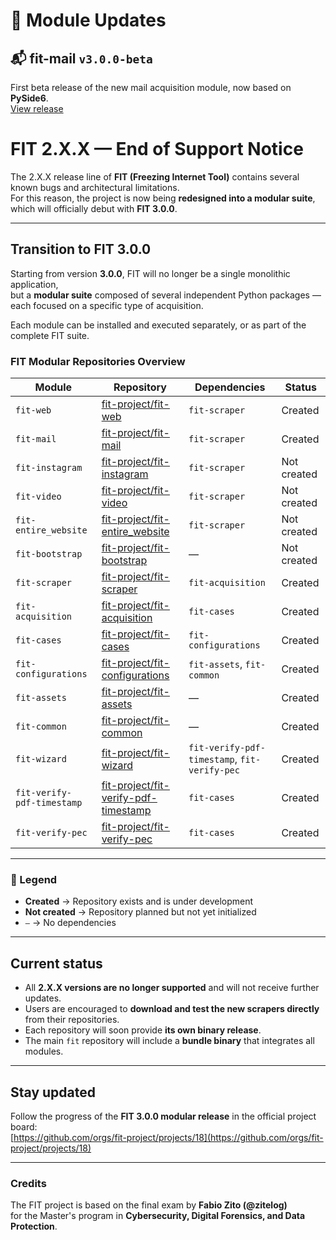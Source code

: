 # 🧩 Module Updates

## 📬 fit-mail `v3.0.0-beta`
First beta release of the new mail acquisition module, now based on **PySide6**.  
[View release](https://github.com/fit-project/fit-mail/releases/tag/v3.0.0-beta)

# FIT 2.X.X — End of Support Notice

The 2.X.X release line of **FIT (Freezing Internet Tool)** contains several known bugs and architectural limitations.  
For this reason, the project is now being **redesigned into a modular suite**, which will officially debut with **FIT 3.0.0**.

---

## Transition to FIT 3.0.0

Starting from version **3.0.0**, FIT will no longer be a single monolithic application,  
but a **modular suite** composed of several independent Python packages — each focused on a specific type of acquisition.

Each module can be installed and executed separately, or as part of the complete FIT suite.

### FIT Modular Repositories Overview

| Module | Repository | Dependencies | Status |
|---------|-------------|---------------|---------|
| `fit-web` | [fit-project/fit-web](https://github.com/fit-project/fit-web) | `fit-scraper` | Created |
| `fit-mail` | [fit-project/fit-mail](https://github.com/fit-project/fit-mail) | `fit-scraper` | Created |
| `fit-instagram` | [fit-project/fit-instagram](https://github.com/fit-project/fit-instagram) | `fit-scraper` | Not created |
| `fit-video` | [fit-project/fit-video](https://github.com/fit-project/fit-video) | `fit-scraper` | Not created |
| `fit-entire_website` | [fit-project/fit-entire_website](https://github.com/fit-project/fit-entire_website) | `fit-scraper` | Not created |
| `fit-bootstrap` | [fit-project/fit-bootstrap](https://github.com/fit-project/fit-bootstrap) | — | Not created |
| `fit-scraper` | [fit-project/fit-scraper](https://github.com/fit-project/fit-scraper) | `fit-acquisition` | Created |
| `fit-acquisition` | [fit-project/fit-acquisition](https://github.com/fit-project/fit-acquisition) | `fit-cases` | Created |
| `fit-cases` | [fit-project/fit-cases](https://github.com/fit-project/fit-cases) | `fit-configurations` | Created |
| `fit-configurations` | [fit-project/fit-configurations](https://github.com/fit-project/fit-configurations) | `fit-assets`, `fit-common` | Created |
| `fit-assets` | [fit-project/fit-assets](https://github.com/fit-project/fit-assets) | — | Created |
| `fit-common` | [fit-project/fit-common](https://github.com/fit-project/fit-common) | — | Created |
| `fit-wizard` | [fit-project/fit-wizard](https://github.com/fit-project/fit-wizard) | `fit-verify-pdf-timestamp`, `fit-verify-pec` | Created |
| `fit-verify-pdf-timestamp` | [fit-project/fit-verify-pdf-timestamp](https://github.com/fit-project/fit-verify-pdf-timestamp) | `fit-cases` | Created |
| `fit-verify-pec` | [fit-project/fit-verify-pec](https://github.com/fit-project/fit-verify-pec) | `fit-cases` | Created |

---

### 🧠 Legend
- **Created** → Repository exists and is under development  
- **Not created** → Repository planned but not yet initialized  
- `—` → No dependencies


---

## Current status

- All **2.X.X versions are no longer supported** and will not receive further updates.  
- Users are encouraged to **download and test the new scrapers directly** from their repositories.  
- Each repository will soon provide **its own binary release**.  
- The main `fit` repository will include a **bundle binary** that integrates all modules.

---

## Stay updated
Follow the progress of the **FIT 3.0.0 modular release** in the official project board:  
[https://github.com/orgs/fit-project/projects/18](https://github.com/orgs/fit-project/projects/18)

---

### Credits
The FIT project is based on the final exam by **Fabio Zito (@zitelog)**  
for the Master's program in **Cybersecurity, Digital Forensics, and Data Protection**.
